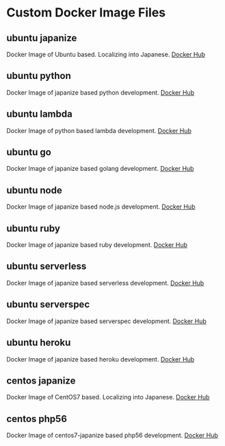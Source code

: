 # Custom Docker Image Files
## ubuntu japanize
Docker Image of Ubuntu based.
Localizing into Japanese.
[Docker Hub](https://hub.docker.com/r/ricordanza/japanize/)
## ubuntu python
Docker Image of japanize based python development.
[Docker Hub](https://hub.docker.com/r/ricordanza/python/)
## ubuntu lambda
Docker Image of python based lambda development.
[Docker Hub](https://hub.docker.com/r/ricordanza/lambda/)
## ubuntu go
Docker Image of japanize based golang development.
[Docker Hub](https://hub.docker.com/r/ricordanza/go/)
## ubuntu node
Docker Image of japanize based node.js development.
[Docker Hub](https://hub.docker.com/r/ricordanza/node/)
## ubuntu ruby
Docker Image of japanize based ruby development.
[Docker Hub](https://hub.docker.com/r/ricordanza/ruby/)
## ubuntu serverless
Docker Image of japanize based serverless development.
[Docker Hub](https://hub.docker.com/r/ricordanza/serverless/)
## ubuntu serverspec
Docker Image of japanize based serverspec development.
[Docker Hub](https://hub.docker.com/r/ricordanza/serverspec/)
## ubuntu heroku
Docker Image of japanize based heroku development.
[Docker Hub](https://hub.docker.com/r/ricordanza/heroku/)
## centos japanize
Docker Image of CentOS7 based. Localizing into Japanese.
[Docker Hub](https://hub.docker.com/r/ricordanza/centos7-japanize/)
## centos php56
Docker Image of centos7-japanize based php56 development.
[Docker Hub](https://hub.docker.com/r/ricordanza/centos7-php56/)

